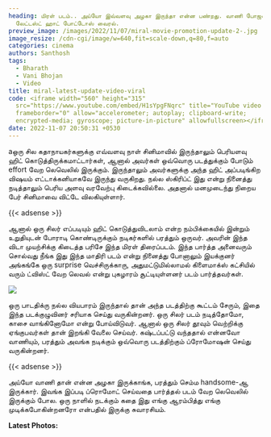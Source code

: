 ```yaml
---
heading: மிரள் படம்.. அய்யோ இவ்வளவு அழகா இருந்தா என்ன பண்றது. வாணி போஜன்
  லேட்டஸ்ட் ஹாட் போட்டோஸ் வைரல்.
preview_image: /images/2022/11/07/miral-movie-promotion-update-2-.jpg
image_resize: /cdn-cgi/image/w=640,fit=scale-down,q=80,f=auto
categories: cinema
authors: Santhosh
tags:
  - Bharath
  - Vani Bhojan
  - Video
title: miral-latest-update-video-viral
code: <iframe width="560" height="315"
  src="https://www.youtube.com/embed/H1sYpgFNqrc" title="YouTube video player"
  frameborder="0" allow="accelerometer; autoplay; clipboard-write;
  encrypted-media; gyroscope; picture-in-picture" allowfullscreen></iframe>
date: 2022-11-07 20:50:31 +0530
---
```

a﻿ஒரு சில கதாநாயகர்களுக்கு எவ்வளவு நாள் சினிமாவில் இருந்தாலும் பெரியளவு ஹிட் கொடுத்திருக்கமாட்டார்கள், ஆனால் அவர்கள் ஒவ்வொரு படத்துக்கும் போடும் effort வேற லெவெலில் இருக்கும். இருந்தாலும் அவர்களுக்கு அந்த ஹிட் அப்படிங்கிற விஷயம் எட்டாக்கனியாகவே இருந்து வருகிறது. நல்ல ஸ்கிரிப்ட் இது என்று நினைத்து நடித்தாலும் பெரிய அளவு வரவேற்பு கிடைக்கவில்லை. அதனால் மனமுடைந்து நிறைய பேர் சினிமாவை விட்டே விலகியுள்ளார்.

{{< adsense >}}

ஆனால் ஒரு சிலர் எப்படியும் ஹிட் கொடுத்துவிடலாம் என்ற நம்பிக்கையில் இன்றும் உறுதியுடன் போராடி கொண்டிருக்கும் நடிகர்களில் பரத்தும் ஒருவர். அவரின் இந்த விடா முயற்சிக்கு கிடைத்த பரிசே இந்த மிரள் திரைப்படம். இந்த பார்த்த அனைவரும் சொல்வது நீங்க இது இந்த மாதிரி படம் என்று நினைத்து போனாலும் இயக்குனர் அங்கங்கே ஒரு surprise வெச்சிருக்காரு, அதுமட்டுமில்லாமல் கிளைமாக்ஸ் கட்சியில் வரும் ட்விஸ்ட் வேற லெவல் என்று புகழாரம் சூட்டியுள்ளனர் படம் பார்த்தவர்கள்.

![](/images/2022/11/07/miral-movie-promotion-update-3-.jpg)

ஒரு பாடதிக்ரு நல்ல வியபாரம் இருந்தால் தான் அந்த படத்திற்கு கூட்டம் சேரும், இதை இந்த படக்குழுவினர் சரியாக செய்து வருகின்றனர். ஒரு சிலர் படம் நடித்தோமோ, காசை வாங்கினோமோ என்று போய்விடுவர். ஆனால் ஒரு சிலர் தூவும் வெற்றிக்கு ஏங்குபவர்கள் தான் இறங்கி வேலை செய்வர். கஷ்டப்பட்டு வந்ததால் என்னவோ வாணியும், பரத்தும் அவங்க நடிக்கும் ஒவ்வொரு படத்திற்கும் ப்ரோமோஷன் செய்து வருகின்றனர்.  

{{< adsense >}}

அய்யோ வாணி தான் என்ன அழகா இருக்காங்க, பரத்தும் செம்ம handsome-ஆ இருக்கார். இவங்க இப்படி ப்ரொமோட் செய்வதை பார்த்தல் படம் வேற லெவெலில் இருக்கும் போல. ஒரு நாளில் நடக்கும் கதை இது எங்கு  ஆரம்பித்து எங்கு முடிக்கபோகின்றனரோ என்பதில் இருக்கு சுவாரசியம். 

**L﻿atest Photos:**